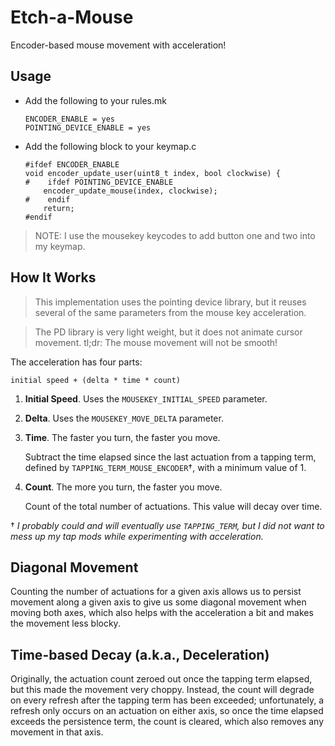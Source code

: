 # Etch-a-Mouse

Encoder-based mouse movement with acceleration!

## Usage

- Add the following to your rules.mk

  ```
  ENCODER_ENABLE = yes
  POINTING_DEVICE_ENABLE = yes
  ```

- Add the following block to your keymap.c

  ```
  #ifdef ENCODER_ENABLE
  void encoder_update_user(uint8_t index, bool clockwise) {
  #    ifdef POINTING_DEVICE_ENABLE
      encoder_update_mouse(index, clockwise);
  #    endif
      return;
  #endif
  ```

> NOTE: I use the mousekey keycodes to add button one and two into my keymap.

## How It Works

> This implementation uses the pointing device library, but it reuses several
> of the same parameters from the mouse key acceleration.

> The PD library is very light weight, but it does not animate cursor movement.
> tl;dr: The mouse movement will not be smooth!

The acceleration has four parts:

```
initial speed + (delta * time * count)
```

1. **Initial Speed**. Uses the `MOUSEKEY_INITIAL_SPEED` parameter.
2. **Delta**. Uses the `MOUSEKEY_MOVE_DELTA` parameter.
3. **Time**. The faster you turn, the faster you move.

   Subtract the time elapsed since the last actuation from a tapping term,
   defined by `TAPPING_TERM_MOUSE_ENCODER`†, with a minimum value of 1.

4. **Count**. The more you turn, the faster you move.

   Count of the total number of actuations. This value will decay over time.

† _I probably could and will eventually use `TAPPING_TERM`, but I did not want
to mess up my tap mods while experimenting with acceleration._

## Diagonal Movement

Counting the number of actuations for a given axis allows us to persist movement
along a given axis to give us some diagonal movement when moving both axes,
which also helps with the acceleration a bit and makes the movement less blocky.

## Time-based Decay (a.k.a., Deceleration)

Originally, the actuation count zeroed out once the tapping term elapsed, but
this made the movement very choppy. Instead, the count will degrade on every
refresh after the tapping term has been exceeded; unfortunately, a refresh only
occurs on an actuation on either axis, so once the time elapsed exceeds the
persistence term, the count is cleared, which also removes any movement in that
axis.
